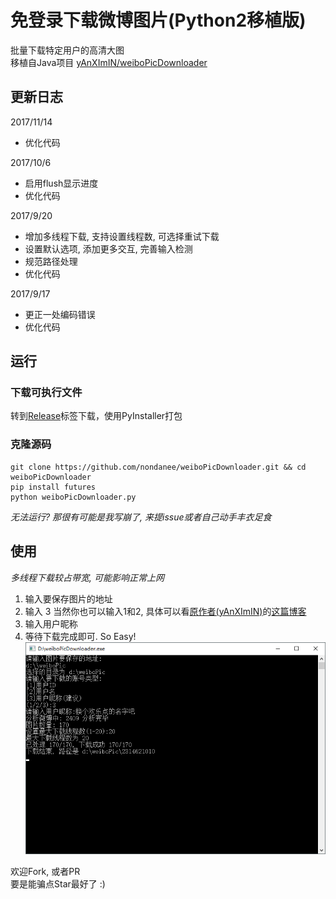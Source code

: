 # 免登录下载微博图片(Python2移植版)

批量下载特定用户的高清大图  
移植自Java项目 [yAnXImIN/weiboPicDownloader](https://github.com/yAnXImIN/weiboPicDownloader)

## 更新日志

2017/11/14  
- 优化代码

2017/10/6  
- 启用flush显示进度
- 优化代码

2017/9/20  
- 增加多线程下载, 支持设置线程数, 可选择重试下载
- 设置默认选项, 添加更多交互, 完善输入检测
- 规范路径处理
- 优化代码

2017/9/17  
- 更正一处编码错误
- 优化代码  

## 运行

### 下载可执行文件
转到[Release](https://github.com/nondanee/weiboPicDownloader/releases)标签下载，使用PyInstaller打包

### 克隆源码
```
git clone https://github.com/nondanee/weiboPicDownloader.git && cd weiboPicDownloader
pip install futures
python weiboPicDownloader.py
```
*无法运行? 那很有可能是我写崩了, 来提issue或者自己动手丰衣足食*

## 使用

*多线程下载较占带宽, 可能影响正常上网*

1. 输入要保存图片的地址
2. 输入 3 当然你也可以输入1和2, 具体可以看[原作者(yAnXImIN)](https://github.com/yAnXImIN/)的[这篇博客](http://blog.yanximin.site/2017/09/05/weibo-userid-containerid/)
3. 输入用户昵称
4. 等待下载完成即可. So Easy!
![show](show/screenshot.png)

欢迎Fork, 或者PR  
要是能骗点Star最好了 :)  
